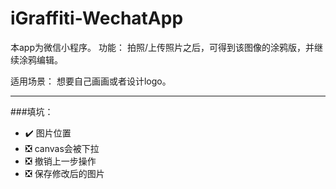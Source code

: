 # iGraffiti-WechatApp

本app为微信小程序。
功能：
拍照/上传照片之后，可得到该图像的涂鸦版，并继续涂鸦编辑。

适用场景：
想要自己画画或者设计logo。

***

###填坑：

* ✔️	图片位置
* ❎	canvas会被下拉
* ❎	撤销上一步操作
* ❎	保存修改后的图片